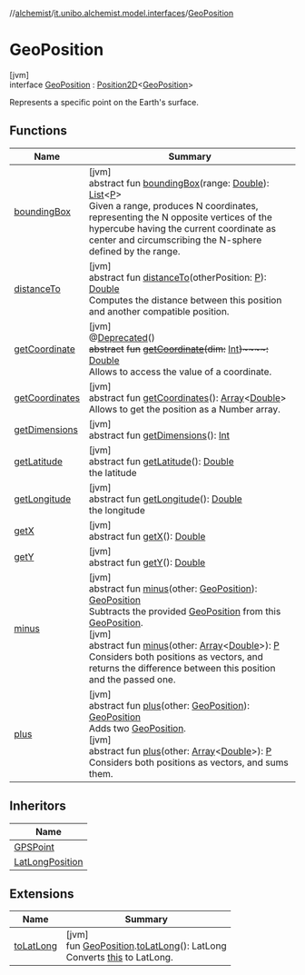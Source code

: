 //[alchemist](../../../index.md)/[it.unibo.alchemist.model.interfaces](../index.md)/[GeoPosition](index.md)

# GeoPosition

[jvm]\
interface [GeoPosition](index.md) : [Position2D](../-position2-d/index.md)<[GeoPosition](index.md)> 

Represents a specific point on the Earth's surface.

## Functions

| Name | Summary |
|---|---|
| [boundingBox](../-g-p-s-point/index.md#-1470108373%2FFunctions%2F-267951372) | [jvm]<br>abstract fun [boundingBox](../-g-p-s-point/index.md#-1470108373%2FFunctions%2F-267951372)(range: [Double](https://kotlinlang.org/api/latest/jvm/stdlib/kotlin/-double/index.html)): [List](https://docs.oracle.com/javase/8/docs/api/java/util/List.html)<[P](../../it.unibo.alchemist.boundary.interfaces/-output-monitor/index.md)><br>Given a range, produces N coordinates, representing the N opposite vertices of the hypercube having the current coordinate as center and circumscribing the N-sphere defined by the range. |
| [distanceTo](../-g-p-s-point/index.md#-346428117%2FFunctions%2F-267951372) | [jvm]<br>abstract fun [distanceTo](../-g-p-s-point/index.md#-346428117%2FFunctions%2F-267951372)(otherPosition: [P](../../it.unibo.alchemist.boundary.interfaces/-output-monitor/index.md)): [Double](https://kotlinlang.org/api/latest/jvm/stdlib/kotlin/-double/index.html)<br>Computes the distance between this position and another compatible position. |
| [getCoordinate](get-coordinate.md) | [jvm]<br>@[Deprecated](https://docs.oracle.com/javase/8/docs/api/java/lang/Deprecated.html)()<br>~~abstract~~ ~~fun~~ [~~getCoordinate~~](get-coordinate.md)~~(~~~~dim~~~~:~~ [Int](https://kotlinlang.org/api/latest/jvm/stdlib/kotlin/-int/index.html)~~)~~~~:~~ [Double](https://kotlinlang.org/api/latest/jvm/stdlib/kotlin/-double/index.html)<br>Allows to access the value of a coordinate. |
| [getCoordinates](../-g-p-s-point/index.md#1594970258%2FFunctions%2F-267951372) | [jvm]<br>abstract fun [getCoordinates](../-g-p-s-point/index.md#1594970258%2FFunctions%2F-267951372)(): [Array](https://kotlinlang.org/api/latest/jvm/stdlib/kotlin/-array/index.html)<[Double](https://kotlinlang.org/api/latest/jvm/stdlib/kotlin/-double/index.html)><br>Allows to get the position as a Number array. |
| [getDimensions](../-g-p-s-point/index.md#-269418464%2FFunctions%2F-267951372) | [jvm]<br>abstract fun [getDimensions](../-g-p-s-point/index.md#-269418464%2FFunctions%2F-267951372)(): [Int](https://kotlinlang.org/api/latest/jvm/stdlib/kotlin/-int/index.html) |
| [getLatitude](get-latitude.md) | [jvm]<br>abstract fun [getLatitude](get-latitude.md)(): [Double](https://kotlinlang.org/api/latest/jvm/stdlib/kotlin/-double/index.html)<br>the latitude |
| [getLongitude](get-longitude.md) | [jvm]<br>abstract fun [getLongitude](get-longitude.md)(): [Double](https://kotlinlang.org/api/latest/jvm/stdlib/kotlin/-double/index.html)<br>the longitude |
| [getX](../-g-p-s-point/index.md#-585176761%2FFunctions%2F-267951372) | [jvm]<br>abstract fun [getX](../-g-p-s-point/index.md#-585176761%2FFunctions%2F-267951372)(): [Double](https://kotlinlang.org/api/latest/jvm/stdlib/kotlin/-double/index.html) |
| [getY](../-g-p-s-point/index.md#-554156954%2FFunctions%2F-267951372) | [jvm]<br>abstract fun [getY](../-g-p-s-point/index.md#-554156954%2FFunctions%2F-267951372)(): [Double](https://kotlinlang.org/api/latest/jvm/stdlib/kotlin/-double/index.html) |
| [minus](minus.md) | [jvm]<br>abstract fun [minus](minus.md)(other: [GeoPosition](index.md)): [GeoPosition](index.md)<br>Subtracts the provided [GeoPosition](index.md) from this [GeoPosition](index.md).<br>[jvm]<br>abstract fun [minus](../-g-p-s-point/index.md#1854457792%2FFunctions%2F-267951372)(other: [Array](https://kotlinlang.org/api/latest/jvm/stdlib/kotlin/-array/index.html)<[Double](https://kotlinlang.org/api/latest/jvm/stdlib/kotlin/-double/index.html)>): [P](../../it.unibo.alchemist.boundary.interfaces/-output-monitor/index.md)<br>Considers both positions as vectors, and returns the difference between this position and the passed one. |
| [plus](plus.md) | [jvm]<br>abstract fun [plus](plus.md)(other: [GeoPosition](index.md)): [GeoPosition](index.md)<br>Adds two [GeoPosition](index.md).<br>[jvm]<br>abstract fun [plus](../-g-p-s-point/index.md#-1455048310%2FFunctions%2F-267951372)(other: [Array](https://kotlinlang.org/api/latest/jvm/stdlib/kotlin/-array/index.html)<[Double](https://kotlinlang.org/api/latest/jvm/stdlib/kotlin/-double/index.html)>): [P](../../it.unibo.alchemist.boundary.interfaces/-output-monitor/index.md)<br>Considers both positions as vectors, and sums them. |

## Inheritors

| Name |
|---|
| [GPSPoint](../-g-p-s-point/index.md) |
| [LatLongPosition](../../it.unibo.alchemist.model.implementations.positions/-lat-long-position/index.md) |

## Extensions

| Name | Summary |
|---|---|
| [toLatLong](../../it.unibo.alchemist.wormhole.implementation/to-lat-long.md) | [jvm]<br>fun [GeoPosition](index.md).[toLatLong](../../it.unibo.alchemist.wormhole.implementation/to-lat-long.md)(): LatLong<br>Converts [this](index.md) to LatLong. |

